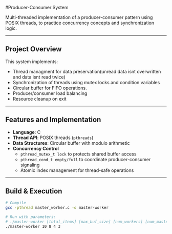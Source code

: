 #Producer-Consumer System

Multi-threaded implementation of a producer-consumer pattern using POSIX threads, to practice concurrency concepts and synchronization logic.

---

## Project Overview

This system implements:
- Thread managment for data preservation(unread data isnt overwritten and data isnt read twice)
- Synchronization of threads using mutex locks and condition variables
- Circular buffer for FIFO operations.
- Producer/consumer load balancing
- Resource cleanup on exit

---

## Features and Implementation
- **Language**: C
- **Thread API**: POSIX threads (`pthreads`)
- **Data Structures**: Circular buffer with modulo arithmetic
- **Concurrency Control**
  - `pthread_mutex_t lock` to protects shared buffer access
  - `pthread_cond_t empty/full` to coordinate producer-consumer signaling
  - Atomic index management for thread-safe operations

---

## Build & Execution

```sh
# Compile
gcc -pthread master_worker.c -o master-worker

# Run with parameters:
# ./master-worker [total_items] [max_buf_size] [num_workers] [num_masters]
./master-worker 10 8 4 3
